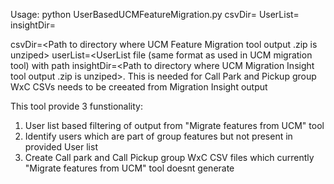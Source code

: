 Usage:
python UserBasedUCMFeatureMigration.py csvDir=<see below> UserList=<see below> insightDir=<see below>

csvDir=<Path to directory where UCM Feature Migration tool output .zip is unziped>
userList=<UserList file (same format as used in UCM migration tool) with path
insightDir=<Path to directory where UCM Migration Insight tool output .zip is unziped>.
This is needed for Call Park and Pickup group WxC CSVs needs to be creeated from Migration Insight output

This tool provide 3 funstionality:
1.	User list based filtering of output from "Migrate features from UCM" tool
2.	Identify users which are part of group features but not present in provided User list
3.	Create Call park and Call Pickup group WxC CSV files which currently "Migrate features from UCM" tool doesnt generate
